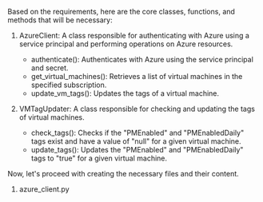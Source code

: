 Based on the requirements, here are the core classes, functions, and methods that will be necessary:

1. AzureClient: A class responsible for authenticating with Azure using a service principal and performing operations on Azure resources.
   - authenticate(): Authenticates with Azure using the service principal and secret.
   - get_virtual_machines(): Retrieves a list of virtual machines in the specified subscription.
   - update_vm_tags(): Updates the tags of a virtual machine.

2. VMTagUpdater: A class responsible for checking and updating the tags of virtual machines.
   - check_tags(): Checks if the "PMEnabled" and "PMEnabledDaily" tags exist and have a value of "null" for a given virtual machine.
   - update_tags(): Updates the "PMEnabled" and "PMEnabledDaily" tags to "true" for a given virtual machine.

Now, let's proceed with creating the necessary files and their content.

1. azure_client.py

